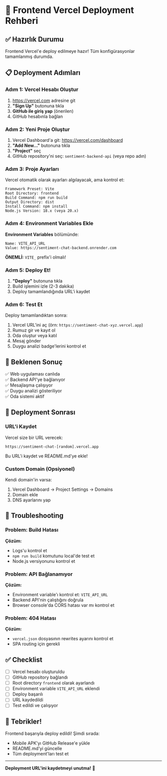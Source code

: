 # 🚀 Frontend Vercel Deployment Rehberi

## ✅ Hazırlık Durumu

Frontend Vercel'e deploy edilmeye hazır! Tüm konfigürasyonlar tamamlanmış durumda.

## 📋 Deployment Adımları

### Adım 1: Vercel Hesabı Oluştur

1. https://vercel.com adresine git
2. **"Sign Up"** butonuna tıkla
3. **GitHub ile giriş yap** (önerilen)
4. GitHub hesabınla bağlan

### Adım 2: Yeni Proje Oluştur

1. Vercel Dashboard'a git: https://vercel.com/dashboard
2. **"Add New..."** butonuna tıkla
3. **"Project"** seç
4. GitHub repository'ni seç: `sentiment-backend-api` (veya repo adın)

### Adım 3: Proje Ayarları

Vercel otomatik olarak ayarları algılayacak, ama kontrol et:

```
Framework Preset: Vite
Root Directory: frontend
Build Command: npm run build
Output Directory: dist
Install Command: npm install
Node.js Version: 18.x (veya 20.x)
```

### Adım 4: Environment Variables Ekle

**Environment Variables** bölümünde:

```
Name: VITE_API_URL
Value: https://sentiment-chat-backend.onrender.com
```

**ÖNEMLİ:** `VITE_` prefix'i olmalı!

### Adım 5: Deploy Et!

1. **"Deploy"** butonuna tıkla
2. Build işlemini izle (2-3 dakika)
3. Deploy tamamlandığında URL'i kaydet

### Adım 6: Test Et

Deploy tamamlandıktan sonra:

1. Vercel URL'ini aç (örn: `https://sentiment-chat-xyz.vercel.app`)
2. Rumuz gir ve kayıt ol
3. Oda oluştur veya katıl
4. Mesaj gönder
5. Duygu analizi badge'lerini kontrol et

## 🎯 Beklenen Sonuç

✅ Web uygulaması canlıda  
✅ Backend API'ye bağlanıyor  
✅ Mesajlaşma çalışıyor  
✅ Duygu analizi gösteriliyor  
✅ Oda sistemi aktif  

## 📝 Deployment Sonrası

### URL'i Kaydet

Vercel size bir URL verecek:
```
https://sentiment-chat-[random].vercel.app
```

Bu URL'i kaydet ve README.md'ye ekle!

### Custom Domain (Opsiyonel)

Kendi domain'in varsa:
1. Vercel Dashboard → Project Settings → Domains
2. Domain ekle
3. DNS ayarlarını yap

## 🔧 Troubleshooting

### Problem: Build Hatası

**Çözüm:**
- Logs'u kontrol et
- `npm run build` komutunu local'de test et
- Node.js versiyonunu kontrol et

### Problem: API Bağlanamıyor

**Çözüm:**
- Environment variable'ı kontrol et: `VITE_API_URL`
- Backend API'nin çalıştığını doğrula
- Browser console'da CORS hatası var mı kontrol et

### Problem: 404 Hatası

**Çözüm:**
- `vercel.json` dosyasının rewrites ayarını kontrol et
- SPA routing için gerekli

## ✅ Checklist

- [ ] Vercel hesabı oluşturuldu
- [ ] GitHub repository bağlandı
- [ ] Root directory `frontend` olarak ayarlandı
- [ ] Environment variable `VITE_API_URL` eklendi
- [ ] Deploy başarılı
- [ ] URL kaydedildi
- [ ] Test edildi ve çalışıyor

## 🎉 Tebrikler!

Frontend başarıyla deploy edildi! Şimdi sırada:
- Mobile APK'yı GitHub Release'e yükle
- README.md'yi güncelle
- Tüm deployment'ları test et

---

**Deployment URL'ini kaydetmeyi unutma!** 📝

